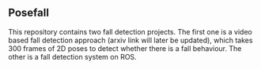 ## Posefall
This repository contains two fall detection projects. The first one is a video based fall detection approach (arxiv link will later be updated), which takes 300 frames of 2D poses to detect whether there is a fall behaviour. The other is a fall detection system on ROS.
